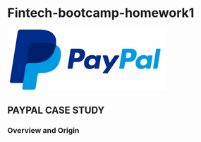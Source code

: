 # Fintech-bootcamp-homework1
![paypal_log](paypal2.png)
## PAYPAL CASE STUDY

### Overview and Origin


